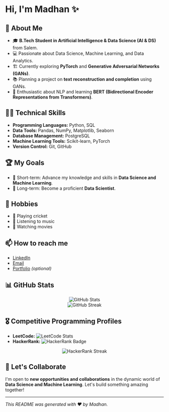 # Hi, I'm Madhan ✨

## 🚀 About Me

- 🎓 **B.Tech Student in Artificial Intelligence & Data Science (AI & DS)** from Salem.
- 💻 Passionate about Data Science, Machine Learning, and Data Analytics.
- 🏗️ Currently exploring **PyTorch** and **Generative Adversarial Networks (GANs)**.
- 📚 Planning a project on **text reconstruction and completion** using GANs.
- 🤖 Enthusiastic about NLP and learning **BERT (Bidirectional Encoder Representations from Transformers)**.

## 🧑‍💻 Technical Skills

- **Programming Languages:** Python, SQL
- **Data Tools:** Pandas, NumPy, Matplotlib, Seaborn
- **Database Management:** PostgreSQL
- **Machine Learning Tools:** Scikit-learn, PyTorch
- **Version Control:** Git, GitHub

## 🏆 My Goals

- 🚀 Short-term: Advance my knowledge and skills in **Data Science and Machine Learning**.
- 🎯 Long-term: Become a proficient **Data Scientist**.

## 🌱 Hobbies

- 🏏 Playing cricket
- 🎵 Listening to music
- 🎥 Watching movies

## 📫 How to reach me

- [LinkedIn](https://linkedin.com/in/your-profile)
- [Email](mailto:your-email@example.com)
- [Portfolio](https://your-portfolio-site.com) *(optional)*

## 📊 GitHub Stats

<p align="center">
  <img src="https://github-readme-stats.vercel.app/api?username=your-github-username&show_icons=true&theme=radical" alt="GitHub Stats" />
  <br />
  <img src="https://github-readme-streak-stats.herokuapp.com/?user=your-github-username&theme=radical" alt="GitHub Streak" />
</p>

## 🎖️ Competitive Programming Profiles

- **LeetCode:** ![LeetCode Stats](https://leetcard.jacoblin.cool/your-leetcode-username?theme=dark&font=source_code_pro)
- **HackerRank:** ![HackerRank Badge](https://img.shields.io/badge/HackerRank-Profile-success)

<p align="center">
  <img src="https://streak-stats.demolab.com?user=your-hackerrank-username&theme=radical" alt="HackerRank Streak" />
</p>

## 🚀 Let's Collaborate

I'm open to **new opportunities and collaborations** in the dynamic world of **Data Science and Machine Learning**. Let's build something amazing together!

---
*This README was generated with ❤️ by Madhan.*
